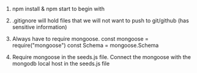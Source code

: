 1) npm install & npm start to begin with
2) .gitignore will hold files that we will not want to push to git/github (has sensitive information)

3) Always have to require mongoose. 
  const mongoose = require("mongoose")
  const Schema = mongoose.Schema

4) Require mongoose in the seeds.js file.
   Connect the mongoose with the mongodb local host in the seeds.js file
